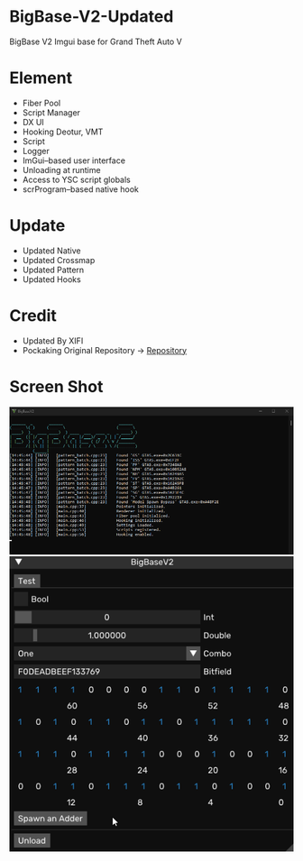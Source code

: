 # BigBase-V2-Updated
BigBase V2 Imgui base for Grand Theft Auto V

# Element

- Fiber Pool
- Script Manager
- DX UI
- Hooking Deotur, VMT
- Script
- Logger
- ImGui–based user interface
- Unloading at runtime
- Access to YSC script globals
- scrProgram–based native hook

# Update

- Updated Native
- Updated Crossmap
- Updated Pattern
- Updated Hooks

# Credit
- Updated By XIFI
- Pockaking Original Repository -> [Repository](https://github.com/Pocakking/BigBaseV2)

# Screen Shot

![](console.png)
![](menu.png)
